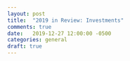 ```yaml
---
layout: post
title:  "2019 in Review: Investments"
comments: true
date:   2019-12-27 12:00:00 -0500
categories: general
draft: true
---
```

